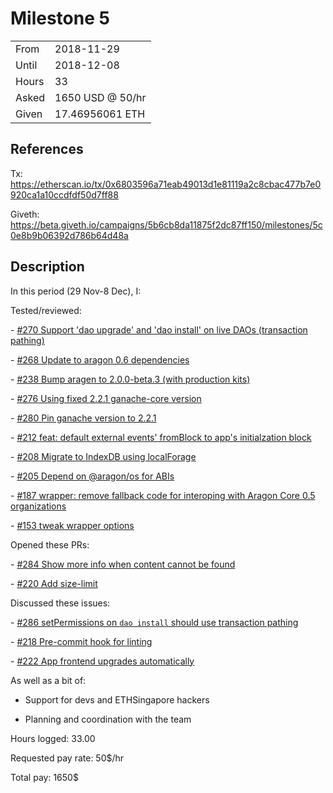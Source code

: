# Milestone 5

|       |                  |
| ----- | ---------------- |
| From  | 2018-11-29       |
| Until | 2018-12-08       |
| Hours | 33               |
| Asked | 1650 USD @ 50/hr |
| Given | 17.46956061 ETH  |

## References

Tx: <https://etherscan.io/tx/0x6803596a71eab49013d1e81119a2c8cbac477b7e0920ca1a10ccdfdf50d7ff88>

Giveth: <https://beta.giveth.io/campaigns/5b6cb8da11875f2dc87ff150/milestones/5c0e8b9b06392d786b64d48a>

## Description

In this period (29 Nov-8 Dec), I:

Tested/reviewed:

- [#270 Support 'dao upgrade' and 'dao install' on live DAOs (transaction pathing)](https://github.com/aragon/aragon-cli/pull/270)

- [#268 Update to aragon 0.6 dependencies](https://github.com/aragon/aragon-cli/pull/268)

- [#238 Bump aragen to 2.0.0-beta.3 (with production kits)](https://github.com/aragon/aragon-cli/pull/238)

- [#276 Using fixed 2.2.1 ganache-core version](https://github.com/aragon/aragon-cli/pull/276)

- [#280 Pin ganache version to 2.2.1](https://github.com/aragon/aragon-cli/pull/280)

- [#212 feat: default external events' fromBlock to app's initialzation block](https://github.com/aragon/aragon.js/pull/212)

- [#208 Migrate to IndexDB using localForage](https://github.com/aragon/aragon.js/pull/208)

- [#205 Depend on @aragon/os for ABIs](https://github.com/aragon/aragon.js/pull/205)

- [#187 wrapper: remove fallback code for interoping with Aragon Core 0.5 organizations](https://github.com/aragon/aragon.js/pull/187)

- [#153 tweak wrapper options](https://github.com/aragon/aragon.js/pull/153)

Opened these PRs:

- [#284 Show more info when content cannot be found](https://github.com/aragon/aragon-cli/pull/284)

- [#220 Add size-limit](https://github.com/aragon/aragon.js/pull/220)

Discussed these issues:

- [#286 setPermissions on `dao install` should use transaction pathing](https://github.com/aragon/aragon-cli/issues/286)

- [#218 Pre-commit hook for linting](https://github.com/aragon/aragon.js/issues/218)

- [#222 App frontend upgrades automatically](https://github.com/aragon/aragon.js/issues/222)

As well as a bit of:

- Support for devs and ETHSingapore hackers

- Planning and coordination with the team

Hours logged: 33.00

Requested pay rate: 50$/hr

Total pay: 1650$
